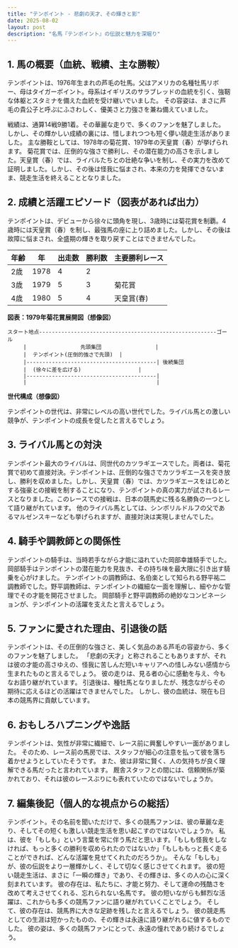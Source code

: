 ```yaml
---
title: "テンポイント - 悲劇の天才、その輝きと影"
date: 2025-08-02
layout: post
description: "名馬『テンポイント』の伝説と魅力を深堀り"
---
```


## 1. 馬の概要（血統、戦績、主な勝鞍）

テンポイントは、1976年生まれの芦毛の牡馬。父はアメリカの名種牡馬リボー、母はタイガーポイント。母系はイギリスのサラブレッドの血統を引く、強靭な体躯とスタミナを備えた血統を受け継いでいました。  その容姿は、まさに芦毛の貴公子と呼ぶにふさわしく、優美さと力強さを兼ね備えていました。

戦績は、通算14戦9勝1着。その華麗な走りで、多くのファンを魅了しました。しかし、その輝かしい成績の裏には、惜しまれつつも短く儚い競走生活がありました。  主な勝鞍としては、1978年の菊花賞、1979年の天皇賞（春）が挙げられます。  菊花賞では、圧倒的な強さで勝利し、その潜在能力の高さを示しました。天皇賞（春）では、ライバルたちとの壮絶な争いを制し、その実力を改めて証明しました。しかし、その後は怪我に悩まされ、本来の力を発揮できないまま、競走生活を終えることとなりました。


## 2. 成績と活躍エピソード（図表があれば出力）

テンポイントは、デビューから徐々に頭角を現し、3歳時には菊花賞を制覇。4歳時には天皇賞（春）を制し、最強馬の座に上り詰めました。しかし、その後は故障に悩まされ、全盛期の輝きを取り戻すことはできませんでした。

| 年齢 | 年 | 出走数 | 勝利数 | 主要勝利レース |
|---|---|---|---|---|
| 2歳 | 1978 | 4 | 2 |  |
| 3歳 | 1979 | 5 | 3 | 菊花賞 |
| 4歳 | 1980 | 5 | 4 | 天皇賞(春) |


**図表：1979年菊花賞展開図（想像図）**

```
スタート地点--------------------------------------------------------ゴール
     |                 先頭集団                 |
     |  テンポイント(圧倒的強さで先頭)  |
     |-----------------------------------------| 後続集団
     |  (徐々に差を広げる)                  |
     |-----------------------------------------|
     |                                         |
```

**世代構成（想像図）**

テンポイントの世代は、非常にレベルの高い世代でした。ライバル馬との激しい競争が、テンポイントの成長を促したと言えるでしょう。


## 3. ライバル馬との対決

テンポイント最大のライバルは、同世代のカツラギエースでした。両者は、菊花賞で初めて直接対決。テンポイントは、圧倒的な強さでカツラギエースを突き放し、勝利を収めました。しかし、天皇賞（春）では、カツラギエースをはじめとする強豪との接戦を制することになり、テンポイントの真の実力が試されるレースとなりました。このレースでの接戦は、日本の競馬史に残る名勝負の一つとして語り継がれています。  他のライバル馬としては、シンボリルドルフの父であるマルゼンスキーなども挙げられますが、直接対決は実現しませんでした。


## 4. 騎手や調教師との関係性

テンポイントの騎手は、当時若手ながら才能に溢れていた岡部幸雄騎手でした。岡部騎手はテンポイントの潜在能力を見抜き、その持ち味を最大限に引き出す騎乗を心がけました。  テンポイントの調教師は、名伯楽として知られる野平祐二調教師でした。野平調教師は、テンポイントの繊細な一面を理解し、細やかな管理でその才能を開花させました。  岡部騎手と野平調教師の絶妙なコンビネーションが、テンポイントの活躍を支えたと言えるでしょう。


## 5. ファンに愛された理由、引退後の話

テンポイントは、その圧倒的な強さと、美しく気品のある芦毛の容姿から、多くのファンを魅了しました。  「悲劇の天才」と称されることもありますが、それは彼の才能の高さゆえの、怪我に苦しんだ短いキャリアへの惜しみない感情から生まれたものと言えるでしょう。  彼の走りは、見る者の心に感動を与え、今もなお語り継がれています。  引退後は、種牡馬となりましたが、残念ながらその期待に応えるほどの活躍はできませんでした。  しかし、彼の血統は、現在も日本の競馬界に貢献しています。


## 6. おもしろハプニングや逸話

テンポイントは、気性が非常に繊細で、レース前に興奮しやすい一面がありました。  そのため、レース前の馬房では、スタッフが細心の注意を払って彼を落ち着かせようとしていたそうです。  また、彼は非常に賢く、人の気持ちが良く理解できる馬だったと言われています。  厩舎スタッフとの間には、信頼関係が築かれており、それは彼のレースぶりにも表れていたのではないでしょうか。


## 7. 編集後記（個人的な視点からの総括）

テンポイント。その名前を聞いただけで、多くの競馬ファンは、彼の華麗な走り、そしてその短くも激しい競走生活を思い起こすのではないでしょうか。  私は、彼を「もしも」という言葉を常に伴う馬だと思います。「もしも怪我をしなければ、もっと多くの勝利を収められたのではないか」「もしももっと長く走ることができれば、どんな活躍を見せてくれたのだろうか」。  そんな「もしも」が、彼の伝説をより一層輝かしく、そして切なく感じさせてくれます。  彼の短い競走生活は、まさに「一瞬の輝き」であり、その輝きは、多くの人の心に深く刻まれています。  彼の存在は、私たちに、才能と努力、そして運命の残酷さを改めて考えさせてくれる、忘れられない名馬です。  彼の短いながらも鮮烈な活躍は、これからも多くの競馬ファンに語り継がれていくことでしょう。  そして、彼の存在は、競馬界に大きな足跡を残したと言えるでしょう。  彼の競走馬としての生涯は短かったものの、その輝きは永遠に語り継がれるに値するものでした。  彼の姿は、多くの競馬ファンにとって、永遠の憧れであり続けるでしょう。
